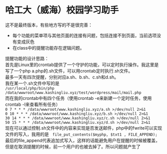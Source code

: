 # 哈工大（威海）校园学习助手

这不是最终版本，有些地方写的不是很完善：<br>
* 每个功能的菜单项与其他页面的连接有问题，包括连接不到页面，当前选项没有变成灰色<br>
* 在class中的提醒功能存在逻辑问题。

提醒功能的设计思路：<br>
首先是Linux里的crontab提供了一个守护的功能，可以定时执行操作。我这里是写了一个php a.php的.sh文件，可以用crontab定时执行.sh文件。  
最多一天有四次提醒，分别对应a.sh、b.sh、c.sh和d.sh。  
我在某一个.sh文件中写的是  
```/usr/local/php/bin/php /data/wwwroot/www.kashingliu.xyz/test/wordpress/mail/mail.php```  
而在我的crontab中有四个任务（使用crontab -e来新建一个定时任务，使用crontab -l来查看所有任务）  
```0 7 * * * /data/wwwroot/www.kashingliu.xyz/a.sh >/dev/null 2>&1```  
```0 10 * * * /data/wwwroot/www.kashingliu.xyz/b.sh >/dev/null 2>&1```  
```30 14 * * * /data/wwwroot/www.kashingliu.xyz/c.sh >/dev/null 2>&1```  
```50 15 * * * /data/wwwroot/www.kashingliu.xyz/d.sh >/dev/null 2>&1```  
现在可以通过控制.sh文件中的内容来实现是否发送邮件，php中的fwrite可以实现文件的写入，我用的是  
```file_put_contents($myphp, $txt1 , FILE_APPEND);```  
最后的file_append代表追加式写入，这样的话能避免用户在提醒的时候被覆盖，但是在取消提醒的时候，前一个用户的也被去掉了。所以问题就产生了  
